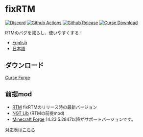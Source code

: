 # fixRTM

[![Discord](https://img.shields.io/discord/749186892733480970.svg?label=&logo=discord&logoColor=ffffff&color=7389D8&labelColor=6A7EC2)](https://discord.gg/qFKcUXX)
[![Github Actions](https://img.shields.io/github/workflow/status/fixrtm/fixRTM/CI/master?logo=github)](https://github.com/fixrtm/fixRTM/actions)
[![Github Release](https://img.shields.io/github/v/release/fixrtm/fixRTM?logo=github)](https://github.com/fixrtm/fixRTM/releases/latest)
[![Curse Download](https://img.shields.io/badge/CurseForge-download-brightgreen?logo=curseforge)](https://www.curseforge.com/minecraft/mc-mods/fixrtm)

RTMのバグを減らし、使いやすくする！

- [English](README.en.md)
- [日本語](README.md)

## ダウンロード

[Curse Forge](https://www.curseforge.com/minecraft/mc-mods/fixrtm)

## 前提mod

- [RTM](https://www.curseforge.com/minecraft/mc-mods/realtrainmod) fixRTMのリリース時の最新バージョン
- [NGT Lib](https://www.curseforge.com/minecraft/mc-mods/ngtlib) (RTMの前提mod)
- [Minecraft Forge](https://files.minecraftforge.net/maven/net/minecraftforge/forge/index_1.12.2.html) 14.23.5.2847以降がサポートバージョンです。

対応表は[こちら](version-map.md)
